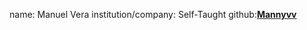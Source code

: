 name: Manuel Vera
institution/company: Self-Taught
github:[**Mannyvv**](https://github.com/Mannyvv)
